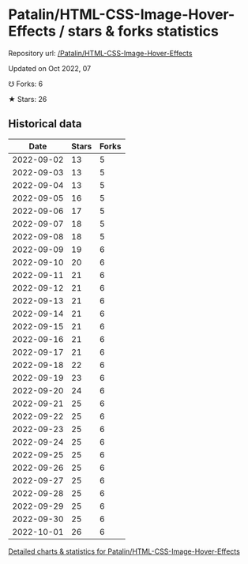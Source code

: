 # Patalin/HTML-CSS-Image-Hover-Effects / stars & forks statistics

Repository url: [/Patalin/HTML-CSS-Image-Hover-Effects](https://github.com/Patalin/HTML-CSS-Image-Hover-Effects)

Updated on Oct 2022, 07

☋ Forks: 6

★ Stars: 26

## Historical data
| Date | Stars | Forks |
|------|-------|-------|
| 2022-09-02 | 13 | 5 | 
| 2022-09-03 | 13 | 5 | 
| 2022-09-04 | 13 | 5 | 
| 2022-09-05 | 16 | 5 | 
| 2022-09-06 | 17 | 5 | 
| 2022-09-07 | 18 | 5 | 
| 2022-09-08 | 18 | 5 | 
| 2022-09-09 | 19 | 6 | 
| 2022-09-10 | 20 | 6 | 
| 2022-09-11 | 21 | 6 | 
| 2022-09-12 | 21 | 6 | 
| 2022-09-13 | 21 | 6 | 
| 2022-09-14 | 21 | 6 | 
| 2022-09-15 | 21 | 6 | 
| 2022-09-16 | 21 | 6 | 
| 2022-09-17 | 21 | 6 | 
| 2022-09-18 | 22 | 6 | 
| 2022-09-19 | 23 | 6 | 
| 2022-09-20 | 24 | 6 | 
| 2022-09-21 | 25 | 6 | 
| 2022-09-22 | 25 | 6 | 
| 2022-09-23 | 25 | 6 | 
| 2022-09-24 | 25 | 6 | 
| 2022-09-25 | 25 | 6 | 
| 2022-09-26 | 25 | 6 | 
| 2022-09-27 | 25 | 6 | 
| 2022-09-28 | 25 | 6 | 
| 2022-09-29 | 25 | 6 | 
| 2022-09-30 | 25 | 6 | 
| 2022-10-01 | 26 | 6 | 


[Detailed charts & statistics for Patalin/HTML-CSS-Image-Hover-Effects](https://reviewgithub.com/rep/Patalin/HTML-CSS-Image-Hover-Effects)
